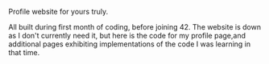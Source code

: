 Profile website for yours truly.

All built during first month of coding, before joining 42. The website is down as I don't currently need it, but here is the code for my profile page,and additional pages exhibiting implementations of the code I was learning in that time.
